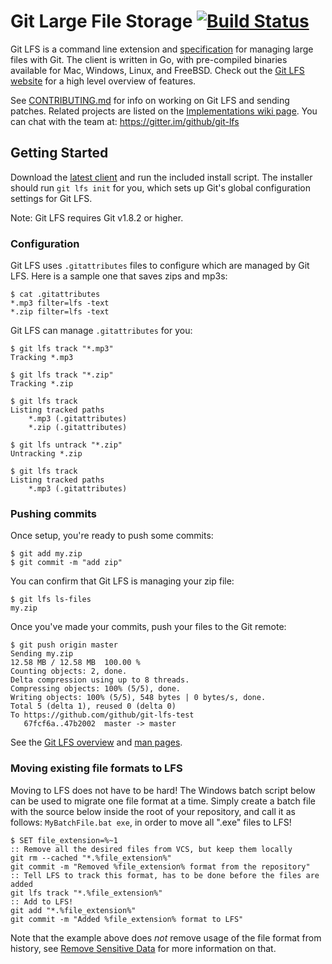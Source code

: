 # Git Large File Storage [![Build Status](https://travis-ci.org/github/git-lfs.svg?branch=master)](https://travis-ci.org/github/git-lfs)

Git LFS is a command line extension and [specification](docs/spec.md) for
managing large files with Git. The client is written in Go, with pre-compiled
binaries available for Mac, Windows, Linux, and FreeBSD. Check out the
[Git LFS website][page] for a high level overview of features.

See [CONTRIBUTING.md](CONTRIBUTING.md) for info on working on Git LFS and
sending patches. Related projects are listed on the [Implementations wiki
page][impl]. You can chat with the team at: https://gitter.im/github/git-lfs

[page]: https://git-lfs.github.com/
[impl]: https://github.com/github/git-lfs/wiki/Implementations

## Getting Started

Download the [latest client][rel] and run the included install script.  The
installer should run `git lfs init` for you, which sets up Git's global
configuration settings for Git LFS.

Note: Git LFS requires Git v1.8.2 or higher.

[rel]: https://github.com/github/git-lfs/releases

### Configuration

Git LFS uses `.gitattributes` files to configure which are managed by Git LFS.
Here is a sample one that saves zips and mp3s:

    $ cat .gitattributes
    *.mp3 filter=lfs -text
    *.zip filter=lfs -text

Git LFS can manage `.gitattributes` for you:

    $ git lfs track "*.mp3"
    Tracking *.mp3

    $ git lfs track "*.zip"
    Tracking *.zip

    $ git lfs track
    Listing tracked paths
        *.mp3 (.gitattributes)
        *.zip (.gitattributes)

    $ git lfs untrack "*.zip"
    Untracking *.zip

    $ git lfs track
    Listing tracked paths
        *.mp3 (.gitattributes)

### Pushing commits

Once setup, you're ready to push some commits:

    $ git add my.zip
    $ git commit -m "add zip"

You can confirm that Git LFS is managing your zip file:

    $ git lfs ls-files
    my.zip

Once you've made your commits, push your files to the Git remote:

    $ git push origin master
    Sending my.zip
    12.58 MB / 12.58 MB  100.00 %
    Counting objects: 2, done.
    Delta compression using up to 8 threads.
    Compressing objects: 100% (5/5), done.
    Writing objects: 100% (5/5), 548 bytes | 0 bytes/s, done.
    Total 5 (delta 1), reused 0 (delta 0)
    To https://github.com/github/git-lfs-test
       67fcf6a..47b2002  master -> master

See the [Git LFS overview](https://github.com/github/git-lfs/tree/master/docs)
and [man pages](https://github.com/github/git-lfs/tree/master/docs/man).

### Moving existing file formats to LFS

Moving to LFS does not have to be hard! The Windows batch script below can be used to migrate one file format at a time. Simply create a batch file with the source below inside the root of your repository, and call it as follows: `MyBatchFile.bat exe`, in order to move all ".exe" files to LFS!

    $ SET file_extension=%~1
    :: Remove all the desired files from VCS, but keep them locally
    git rm --cached "*.%file_extension%"
    git commit -m "Removed %file_extension% format from the repository"
    :: Tell LFS to track this format, has to be done before the files are added
    git lfs track "*.%file_extension%"
    :: Add to LFS!
    git add "*.%file_extension%"
    git commit -m "Added %file_extension% format to LFS"​
    
Note that the example above does *not* remove usage of the file format from history, see [Remove Sensitive Data](https://help.github.com/articles/remove-sensitive-data/) for more information on that.

